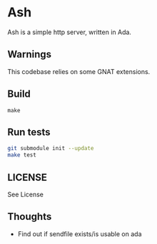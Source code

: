 # Ash

Ash is a simple http server, written in Ada.

## Warnings

This codebase relies on some GNAT extensions.

## Build

```nocode
make
```

## Run tests

```bash
git submodule init --update
make test
```

## LICENSE

See License

## Thoughts

- Find out if sendfile exists/is usable on ada
